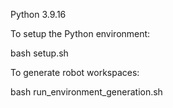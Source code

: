 Python 3.9.16

To setup the Python environment:

bash setup.sh

To generate robot workspaces:

bash run_environment_generation.sh
